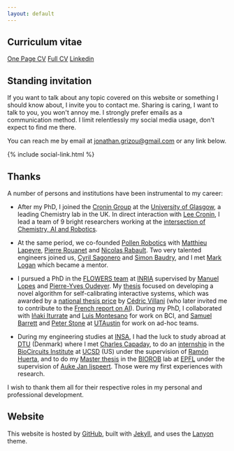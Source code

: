 ```yaml
---
layout: default
---
```


## Curriculum vitae

<a href="https://docs.google.com/document/d/12RrEx_l2knomSK0a50onPF02UAhvu9w5sGqhce2viGM/edit?usp=sharing" class="btn btn-light btn-sm active" role="button" aria-pressed="true"><span class="far fa-id-card"></span> One Page CV</a> <a href="https://docs.google.com/document/d/1VhNy0A1kSSAnXpog-X37mOu0l0jSvgm-ycDeq3cDmSg/edit?usp=sharing" class="btn btn-light btn-sm active" role="button" aria-pressed="true"><span class="far fa-file-alt"></span> Full CV</a>
<a href="https://www.linkedin.com/in/jonathangrizou" class="btn btn-light btn-sm active" role="button" aria-pressed="true"><span class="fab fa-linkedin"></span> Linkedin</a>

## Standing invitation

<!-- inspired from https://www.kalzumeus.com/standing-invitation/ -->

If you want to talk about any topic covered on this website or something I should know about, I invite you to contact me. Sharing is caring, I want to talk to you, you won't annoy me. I strongly prefer emails as a communication method. I limit relentlessly my social media usage, don't expect to find me there.

You can reach me by email at <a href="mailto:jonathan.grizou@gmail.com">jonathan.grizou@gmail.com</a> or any link below.

<div align="left">
  {% include social-link.html %}
</div>

<!-- ## About this website

This website is meant for me to remember and archive what I have done and thoughts I had. It is also a way to quickly show and explain my work to interested persons.

I make my-self quite vulnerable at times with what I share, which I believe is important for a healthy society. Otherwise our peers can only see a distorted version of reality that can become stressful when wishing to contribute, or simply be. I suffered from this as everybody, especially in academia where brain show-off and convoluted vocabulary always make you believe you can't join the fun. It is sadly similar in many corners of our lives. Trust me, you can do it. We are all smart and imperfect in our own ways. -->

## Thanks

A number of persons and institutions have been instrumental to my career:

- After my PhD, I joined the [Cronin Group](http://www.chem.gla.ac.uk/cronin/) at the [University of Glasgow](https://www.gla.ac.uk/), a leading Chemistry lab in the UK. In direct interaction with [Lee Cronin](https://en.wikipedia.org/wiki/Leroy_Cronin), I lead a team of 9 bright researchers working at the [intersection of Chemistry, AI and Robotics](../projects/chemobot).

- At the same period, we co-founded [Pollen Robotics](http://pollen-robotics.com/) with [Matthieu Lapeyre](https://www.linkedin.com/in/matthieulapeyre), [Pierre Rouanet](https://www.linkedin.com/in/pierrerouanet/) and [Nicolas Rabault](https://www.linkedin.com/in/nicolas-rabault-521ab833/). Two very talented engineers joined us, [Cyril Sagonero](https://www.linkedin.com/in/cyril-sagonero/) and [Simon Baudry](https://www.linkedin.com/in/simon-b-73629254/), and I met [Mark Logan](https://www.linkedin.com/in/mark-logan-b945806/) which became a mentor.

- I pursued a PhD in the [FLOWERS team](http://flowers.inria.fr/) at [INRIA](http://www.inria.fr/en/) supervised by [Manuel Lopes](http://flowers.inria.fr/mlopes) and [Pierre-Yves Oudeyer](http://www.pyoudeyer.com/). My [thesis](../projects/thesis) focused on developing a novel algorithm for self-calibrating interactive systems, which was awarded by a [national thesis price](../projects/thesis/#awards) by [Cédric Villani](https://en.wikipedia.org/wiki/C%C3%A9dric_Villani) (who later invited me to contribute to the [French report on AI](https://www.aiforhumanity.fr/en/)). During my PhD, I collaborated with [Iñaki Iturrate](https://people.epfl.ch/inaki.iturrate) and [Luis Montesano](https://www.crunchbase.com/person/luis-montesano-del-campo) for work on BCI, and [Samuel Barrett](http://sam.barrettnexus.com/) and [Peter Stone](http://www.cs.utexas.edu/~pstone/) at [UTAustin](http://www.utexas.edu/) for work on ad-hoc teams.

- During my engineering studies at [INSA](https://en.wikipedia.org/wiki/Institut_national_des_sciences_appliqu%C3%A9es), I had the luck to study abroad at [DTU](http://www.dtu.dk/english) (Denmark) where I met [Charles Capaday](https://loop.frontiersin.org/people/44522/overview), to do an [internship](../projects/active_learning) in the [BioCircuits Institute](http://biocircuits.ucsd.edu) at [UCSD](http://www.ucsd.edu/) (US) under the supervision of [Ramón Huerta](http://biocircuits.ucsd.edu/huerta/), and to do my [Master thesis](https://biorob.epfl.ch/grizou) in the [BIOROB](http://biorob.epfl.ch/) lab at [EPFL](http://www.epfl.ch/) under the supervision of [Auke Jan Ijspeert](http://biorob.epfl.ch/page-36382.html). Those were my first experiences with research.

I wish to thank them all for their respective roles in my personal and professional development.

## Website

This website is hosted by [GitHub](https://pages.github.com/), built with [Jekyll](https://jekyllrb.com/), and uses the [Lanyon](http://lanyon.getpoole.com/) theme.
